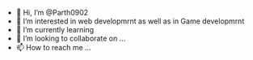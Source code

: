 - 👋 Hi, I’m @Parth0902
- 👀 I’m interested in web developmrnt as well as in Game developmrnt 
- 🌱 I’m currently learning 
- 💞️ I’m looking to collaborate on ...
- 📫 How to reach me ...

<!---
Parth0902/Parth0902 is a ✨ special ✨ repository because its `README.md` (this file) appears on your GitHub profile.
You can click the Preview link to take a look at your changes.
--->
